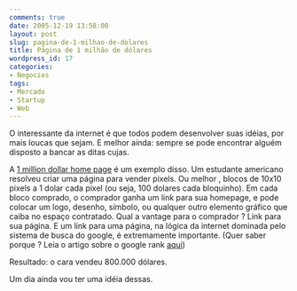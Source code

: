 ```yaml
---
comments: true
date: 2005-12-19 13:58:00
layout: post
slug: pagina-de-1-milhao-de-dolares
title: Página de 1 milhão de dólares
wordpress_id: 17
categories:
- Negocios
tags:
- Mercado
- Startup
- Web
---
```


O interessante da internet é que todos podem desenvolver suas idéias, por mais loucas que sejam. E melhor ainda: sempre se pode encontrar alguém disposto a bancar as ditas cujas.

A [1 million dollar home page](http://www.milliondollarhomepage.com/) é um exemplo disso. Um estudante americano resolveu criar  uma página para vender pixels. Ou melhor ,  blocos de 10x10 pixels a 1 dolar cada pixel (ou seja, 100 dolares cada bloquinho). Em cada bloco comprado, o comprador ganha um link para sua homepage, e pode colocar um logo, desenho, símbolo, ou qualquer outro elemento gráfico que caiba no espaço contratado. Qual a vantage para o comprador ? Link para sua página. E um link para uma página, na lógica da internet dominada pelo sistema de busca do google, é extremamente importante. (Quer saber porque ? Leia o artigo sobre o google rank [aqui](http://www.iprcom.com/papers/pagerank/))

Resultado: o cara vendeu 800.000 dólares.

Um dia ainda vou ter uma idéia dessas.
